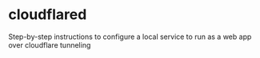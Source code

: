 # cloudflared
Step-by-step instructions to configure a local service to run as a web app over cloudflare tunneling
